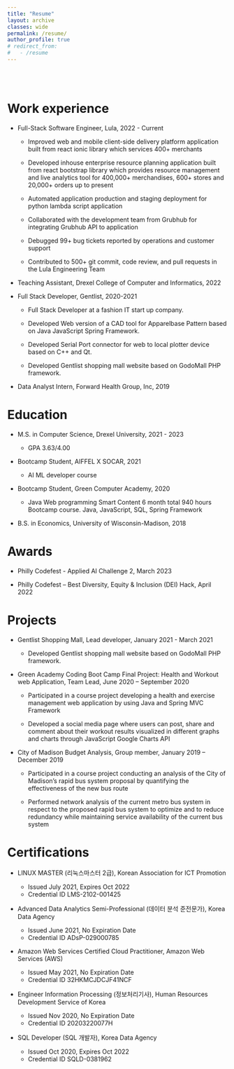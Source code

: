 ```yaml
---
title: "Resume"
layout: archive
classes: wide
permalink: /resume/
author_profile: true
# redirect_from:
#   - /resume
---
```


<br/><br/>

Work experience
======
* Full-Stack Software Engineer, Lula, 2022 - Current

    - Improved web and mobile client-side delivery platform application built from react ionic library which services 400+ merchants 

    - Developed inhouse enterprise resource planning application built from react bootstrap library which provides resource management and live analytics tool for 400,000+ merchandises, 600+ stores and 20,000+ orders up to present

    - Automated application production and staging deployment for python lambda script application

    - Collaborated with the development team from Grubhub for integrating Grubhub API to application

    - Debugged 99+ bug tickets reported by operations and customer support 
    
    - Contributed to 500+ git commit, code review, and pull requests in the Lula Engineering Team


* Teaching Assistant, Drexel College of Computer and Informatics, 2022 

* Full Stack Developer, Gentlist, 2020-2021

    - Full Stack Developer at a fashion IT start up company. 

    - Developed Web version of a CAD tool for Apparelbase Pattern based on Java JavaScript Spring Framework. 

    - Developed Serial Port connector for web to local plotter device based on C++ and Qt. 

    - Developed Gentlist shopping mall website based on GodoMall PHP framework. 

* Data Analyst Intern, Forward Health Group, Inc, 2019


Education
======

* M.S. in Computer Science, Drexel University, 2021 - 2023
    - GPA 3.63/4.00

* Bootcamp Student, AIFFEL X SOCAR, 2021
    - AI ML developer course 

* Bootcamp Student, Green Computer Academy, 2020
    - Java Web programming Smart Content 6 month total 940 hours Bootcamp course. Java, JavaScript, SQL, Spring Framework

* B.S. in Economics, University of Wisconsin-Madison, 2018


Awards
======

* Philly Codefest - Applied AI Challenge 2, March 2023

* Philly Codefest – Best Diversity, Equity & Inclusion (DEI) Hack, April 2022


Projects
======

* Gentlist Shopping Mall, Lead developer, January 2021 - March 2021

    - Developed Gentlist shopping mall website based on GodoMall PHP framework.  

* Green Academy Coding Boot Camp Final Project: Health and Workout web Application, Team Lead, June 2020 – September 2020

    - Participated in a course project developing a health and exercise management web application by using Java and Spring MVC Framework 
    
    - Developed a social media page where users can post, share and comment about their workout results visualized in different graphs and charts through JavaScript Google Charts API

* City of Madison Budget Analysis, Group member, January 2019 – December 2019

    - Participated in a course project conducting an analysis of the City of Madison’s rapid bus system proposal by quantifying the effectiveness of the new bus route 

    - Performed network analysis of the current metro bus system in respect to the proposed rapid bus system to optimize and to reduce redundancy while maintaining service availability of the current bus system



Certifications
=====

* LINUX MASTER (리눅스마스터 2급), Korean Association for ICT Promotion

    - Issued July 2021, Expires Oct 2022
    - Credential ID LMS-2102-001425

* Advanced Data Analytics Semi-Professional (데이터 분석 준전문가), Korea Data Agency

    - Issued June 2021, No Expiration Date
    - Credential ID ADsP-029000785

* Amazon Web Services Certified Cloud Practitioner, Amazon Web Services (AWS)

    - Issued May 2021, No Expiration Date
    - Credential ID 32HKMCJDCJF41NCF

* Engineer Information Processing (정보처리기사), Human Resources Development Service of Korea

    - Issued Nov 2020, No Expiration Date
    - Credential ID 20203220077H

* SQL Developer (SQL 개발자), Korea Data Agency

    - Issued Oct 2020, Expires Oct 2022
    - Credential ID SQLD-0381962





